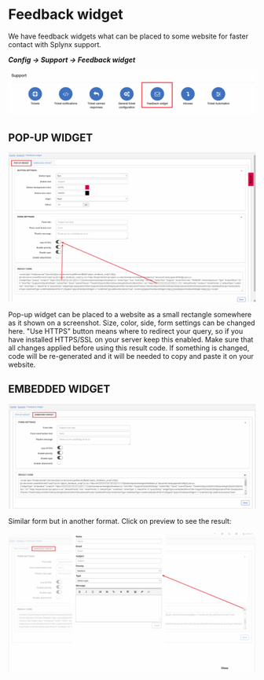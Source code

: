 Feedback widget
=============
We have feedback widgets what can be placed to some website for faster contact with Splynx support.

**_Config -> Support -> Feedback widget_**

![feedback icon](icon.png)

## POP-UP WIDGET

![pop-up](pop_up_widget.png)

Pop-up widget can be placed to a website as a small rectangle somewhere as it shown on a screenshot.
Size, color, side, form settings can be changed here. "Use HTTPS" button means where to redirect your query, so if you have installed HTTPS/SSL on your server keep this enabled.
Make sure that all changes applied before using this result code. If something is changed, code will be re-generated and it will be needed to copy and paste it on your website.

## EMBEDDED WIDGET

![embedded](emb_widget.png)

Similar form but in another format. Click on preview to see the result:

![embedded](emb_widget_preview.png)
